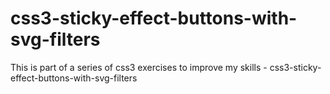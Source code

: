 # css3-sticky-effect-buttons-with-svg-filters
This is part of a series of css3 exercises to improve my skills - css3-sticky-effect-buttons-with-svg-filters
